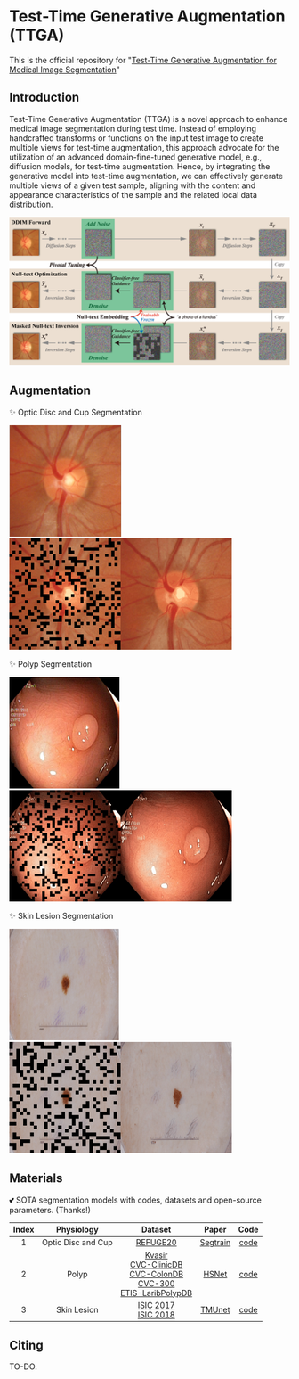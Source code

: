 # Test-Time Generative Augmentation (TTGA)

This is the official repository for "[Test-Time Generative Augmentation for Medical Image Segmentation](https://arxiv.org/abs/2406.17608)"

## Introduction
Test-Time Generative Augmentation (TTGA) is a novel approach to enhance medical image segmentation during test time. Instead of employing handcrafted transforms or functions on the input test image to create multiple views for test-time augmentation, this approach advocate for the utilization of an advanced domain-fine-tuned generative model, e.g., diffusion models, for test-time augmentation. Hence, by integrating the generative model into test-time augmentation, we can effectively generate multiple views of a given test sample, aligning with the content and appearance characteristics of the sample and the related local data distribution.

<img src="figs/fig-1.png">

## Augmentation
:sparkles: Optic Disc and Cup Segmentation
<p float="left">
  <img src=figs/fundus_org.png height=200 />
  <img src=figs/fundus_aug.gif height=200 /> 
</p>

:sparkles: Polyp Segmentation
<p float="left">
  <img src=figs/polyp_org.png height=200 />
  <img src=figs/polyp_aug.gif height=200 /> 
</p>

:sparkles: Skin Lesion Segmentation
<p float="left">
  <img src=figs/skin_org.png height=200 />
  <img src=figs/skin_aug.gif height=200 /> 
</p>


## Materials
:two_hearts: SOTA segmentation models with codes, datasets and open-source parameters. (Thanks!)

| Index | Physiology         | Dataset  | Paper    | Code |
| :----:| :----:             | :----:   | :----:   |:----:|
| 1     | Optic Disc and Cup | [REFUGE20](https://refuge.grand-challenge.org/Download/) | [Segtrain](https://arxiv.org/pdf/2105.09511)|[code](https://github.com/askerlee/segtran/)|
| 2     | Polyp              | [Kvasir](https://datasets.simula.no/kvasir/)<br>[CVC-ClinicDB](https://www.kaggle.com/datasets/balraj98/cvcclinicdb)<br>[CVC-ColonDB](http://mv.cvc.uab.es/projects/colon-qa/cvc-colondb)<br>[CVC-300](http://adas.cvc.uab.es/endoscene)<br>[ETIS-LaribPolypDB](https://www.kaggle.com/datasets/nguyenvoquocduong/etis-laribpolypdb) | [HSNet](https://www.sciencedirect.com/science/article/abs/pii/S0010482522008812?fr=RR-2&ref=pdf_download&rr=89939d365e6984b1)|[code](https://github.com/baiboat/HSNet/)|
| 3     | Skin Lesion        | [ISIC 2017](https://challenge.isic-archive.com/data/#2017)<br>[ISIC 2018](https://challenge.isic-archive.com/data/#2018) | [TMUnet](https://arxiv.org/pdf/2203.01932)|[code](https://github.com/rezazad68/TMUnet/)|

## Citing
TO-DO.

